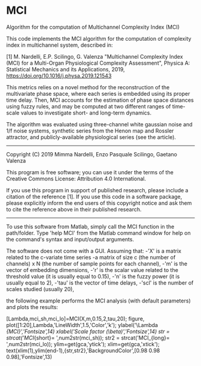 # MCI
Algorithm for the computation of Multichannel Complexity Index (MCI)

This code implements the MCI algorithm for the computation of complexity 
index in multichannel system, described in:

[1] M. Nardelli, E.P. Scilingo, G. Valenza "Multichannel Complexity Index (MCI)
for a Multi-Organ Physiological Complexity Assessment", Physica A: Statistical
Mechanics and its Applications, 2019, https://doi.org/10.1016/j.physa.2019.121543

This metrics relies on a novel method for the reconstruction of the
multivariate phase space, where each series is embedded using its proper 
time delay. Then, MCI accounts for the estimation of phase space distances 
using fuzzy rules, and may be computed at two different ranges of time-scale
values to investigate short- and long-term dynamics.

The algorithm was evaluated using three-channel white gaussian noise and 1/f 
noise systems, synthetic series from the Henon map and Rossler attractor, 
and publicly-available physiological series (see the article). 

___________________________________________________________________________

Copyright (C) 2019 Mimma Nardelli, Enzo Pasquale Scilingo, Gaetano Valenza

This program is free software; you can use it under the terms of the 
Creative Commons License: Attribution 4.0 International. 

If you use this program in support of published research, please include a
citation of the reference [1]. If you use this code in a software package,
please explicitly inform the end users of this copyright notice and ask them
to cite the reference above in their published research.
___________________________________________________________________________

To use this software from Matlab, simply call the MCI function in the 
path/folder. Type 'help MCI' from the Matlab command window for help on the 
command's syntax and input/output arguments.

The software does not come with a GUI. Assuming that:
-'X' is a matrix related to the c-variate time series -a matrix of size c 
(the number of channels) x N (the number of sample points for each channel),
-'m' is the vector of embedding dimensions,
-'r' is the scalar value related to the threshold value (it is usually equal
to 0.15),
-'n' is the fuzzy power (it is usually equal to 2),
-'tau' is the vector of time delays,
-'scl' is the number of scales studied (usually 20),

the following example performs the MCI analysis (with default parameters) 
and plots the results:

[Lambda,mci_sh,mci_lo]=MCI(X,m,0.15,2,tau,20);
figure,
plot([1:20],Lambda,'LineWidth',1.5,'Color','k');
ylabel('\Lambda _{MCI}','Fontsize',14)
xlabel('Scale factor (\beta)','Fontsize',14)
str = strcat('MCI_{short}= ',num2str(mci_sh));
str2 = strcat('MCI_{long}= ',num2str(mci_lo));
ylim=get(gca,'ytick');
xlim=get(gca,'xtick');
text(xlim(1),ylim(end-1),{str,str2},'BackgroundColor',[0.98 0.98 0.98],'Fontsize',13)




